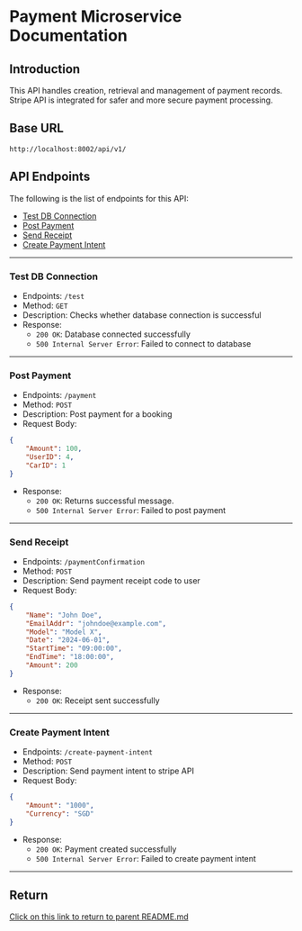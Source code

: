 # Payment Microservice Documentation

## Introduction

This API handles creation, retrieval and management of payment records. Stripe API is integrated for safer and more secure payment processing. 

## Base URL
```
http://localhost:8002/api/v1/
```

## API Endpoints

The following is the list of endpoints for this API:
- [Test DB Connection](#test-db-connection)
- [Post Payment](#post-payment)
- [Send Receipt](#send-receipt)
- [Create Payment Intent](#create-payment-intent)

---

### Test DB Connection
- Endpoints: `/test`
- Method: `GET`
- Description: Checks whether database connection is successful
- Response:
    - `200 OK`: Database connected successfully
    - `500 Internal Server Error`: Failed to connect to database

---

### Post Payment

- Endpoints: `/payment`
- Method: `POST`
- Description: Post payment for a booking
- Request Body:
```json
{
    "Amount": 100,
    "UserID": 4,
    "CarID": 1
}
```
- Response:
    - `200 OK`: Returns successful message.
    - `500 Internal Server Error`: Failed to post payment

---

### Send Receipt 
- Endpoints: `/paymentConfirmation`
- Method: `POST`
- Description: Send payment receipt code to user
-  Request Body:
```json
{
    "Name": "John Doe",
    "EmailAddr": "johndoe@example.com",
    "Model": "Model X",
    "Date": "2024-06-01",
    "StartTime": "09:00:00",
    "EndTime": "18:00:00",
    "Amount": 200
}
```
- Response:
    - `200 OK`: Receipt sent successfully

---

### Create Payment Intent
- Endpoints: `/create-payment-intent`
- Method: `POST`
- Description: Send payment intent to stripe API
-  Request Body:
```json
{
    "Amount": "1000",
    "Currency": "SGD"
}
```
- Response:
    - `200 OK`: Payment created successfully
    - `500 Internal Server Error`: Failed to create payment intent
---

## Return

[Click on this link to return to parent README.md](../../README.md)